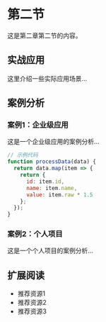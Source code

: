 # 第二节

这是第二章第二节的内容。

## 实战应用

这里介绍一些实际应用场景...

## 案例分析

### 案例1：企业级应用

这是一个企业级应用的案例分析...

```javascript
// 示例代码
function processData(data) {
  return data.map(item => {
    return {
      id: item.id,
      name: item.name,
      value: item.raw * 1.5
    };
  });
}
```

### 案例2：个人项目

这是一个个人项目的案例分析...

## 扩展阅读

- 推荐资源1
- 推荐资源2
- 推荐资源3